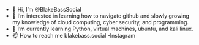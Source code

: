 - 👋 Hi, I’m @BlakeBassSocial
- 👀 I’m interested in learning how to navigate github and slowly growing my knowledge of cloud computing, cyber security, and programming.
- 🌱 I’m currently learning Python, virtual machines, ubuntu, and kali linux.
- 📫 How to reach me blakebass.social -Instagram

<!---
BlakeBassSocial/BlakeBassSocial is a ✨ special ✨ repository because its `README.md` (this file) appears on your GitHub profile.
You can click the Preview link to take a look at your changes.
--->
